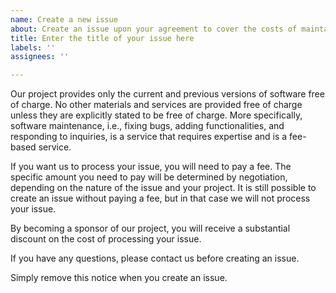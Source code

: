 ```yaml
---
name: Create a new issue
about: Create an issue upon your agreement to cover the costs of maintaining our project
title: Enter the title of your issue here
labels: ''
assignees: ''

---
```


Our project provides only the current and previous versions of
software free of charge. No other materials and services are provided
free of charge unless they are explicitly stated to be free of
charge. More specifically, software maintenance, i.e., fixing bugs,
adding functionalities, and responding to inquiries, is a service that
requires expertise and is a fee-based service.

If you want us to process your issue, you will need to pay a fee. The
specific amount you need to pay will be determined by negotiation,
depending on the nature of the issue and your project. It is still
possible to create an issue without paying a fee, but in that case we
will not process your issue.


By becoming a sponsor of our project, you will receive a substantial
discount on the cost of processing your issue.

If you have any questions, please contact us before creating an issue.

Simply remove this notice when you create an issue.
